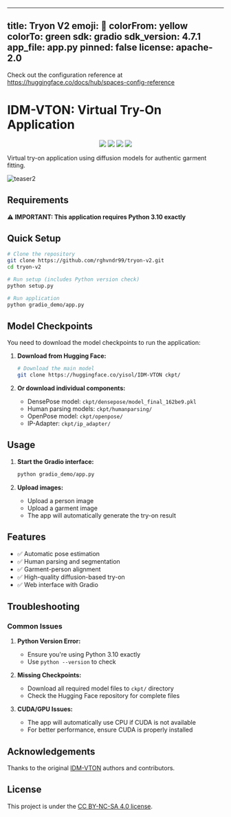 
---
title: Tryon V2
emoji: 👀
colorFrom: yellow
colorTo: green
sdk: gradio
sdk_version: 4.7.1
app_file: app.py
pinned: false
license: apache-2.0
---

Check out the configuration reference at https://huggingface.co/docs/hub/spaces-config-reference

# IDM-VTON: Virtual Try-On Application

<div align="center">

<a href='https://idm-vton.github.io'><img src='https://img.shields.io/badge/Project-Page-green'></a>
<a href='https://arxiv.org/abs/2403.05139'><img src='https://img.shields.io/badge/Paper-Arxiv-red'></a>
<a href='https://huggingface.co/spaces/yisol/IDM-VTON'><img src='https://img.shields.io/badge/%F0%9F%A4%97%20Hugging%20Face-Demo-yellow'></a>
<a href='https://huggingface.co/yisol/IDM-VTON'><img src='https://img.shields.io/badge/%F0%9F%A4%97%20Hugging%20Face-Model-blue'></a>

</div>

Virtual try-on application using diffusion models for authentic garment fitting.

![teaser2](assets/teaser2.png)

## Requirements

**⚠️ IMPORTANT: This application requires Python 3.10 exactly**

## Quick Setup

```bash
# Clone the repository
git clone https://github.com/rghvndr99/tryon-v2.git
cd tryon-v2

# Run setup (includes Python version check)
python setup.py

# Run application
python gradio_demo/app.py
```

## Model Checkpoints

You need to download the model checkpoints to run the application:

1. **Download from Hugging Face:**
   ```bash
   # Download the main model
   git clone https://huggingface.co/yisol/IDM-VTON ckpt/
   ```

2. **Or download individual components:**
   - DensePose model: `ckpt/densepose/model_final_162be9.pkl`
   - Human parsing models: `ckpt/humanparsing/`
   - OpenPose model: `ckpt/openpose/`
   - IP-Adapter: `ckpt/ip_adapter/`

## Usage

1. **Start the Gradio interface:**
   ```bash
   python gradio_demo/app.py
   ```

2. **Upload images:**
   - Upload a person image
   - Upload a garment image
   - The app will automatically generate the try-on result

## Features

- ✅ Automatic pose estimation
- ✅ Human parsing and segmentation
- ✅ Garment-person alignment
- ✅ High-quality diffusion-based try-on
- ✅ Web interface with Gradio

## Troubleshooting

### Common Issues

1. **Python Version Error:**
   - Ensure you're using Python 3.10 exactly
   - Use `python --version` to check

2. **Missing Checkpoints:**
   - Download all required model files to `ckpt/` directory
   - Check the Hugging Face repository for complete files

3. **CUDA/GPU Issues:**
   - The app will automatically use CPU if CUDA is not available
   - For better performance, ensure CUDA is properly installed

## Acknowledgements

Thanks to the original [IDM-VTON](https://github.com/yisol/IDM-VTON) authors and contributors.

## License

This project is under the [CC BY-NC-SA 4.0 license](https://creativecommons.org/licenses/by-nc-sa/4.0/legalcode).



